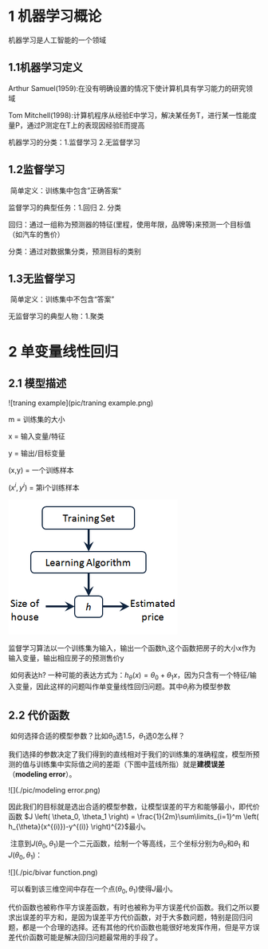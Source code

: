 # 1 机器学习概论

机器学习是人工智能的一个领域

## 1.1机器学习定义

Arthur Samuel(1959):在没有明确设置的情况下使计算机具有学习能力的研究领域

Tom Mitchell(1998):计算机程序从经验E中学习，解决某任务T，进行某一性能度量P，通过P测定在T上的表现因经验E而提高

机器学习的分类：1.监督学习 	2.无监督学习

## 1.2监督学习

​	简单定义：训练集中包含”正确答案“

监督学习的典型任务：1.回归 2. 分类

回归：通过一组称为预测器的特征(里程，使用年限，品牌等)来预测一个目标值（如汽车的售价）

分类：通过对数据集分类，预测目标的类别

## 1.3无监督学习

​	简单定义：训练集中不包含“答案”

无监督学习的典型人物：1.聚类

# 2 单变量线性回归

## 2.1 模型描述

![traning example](pic/traning example.png)

m = 训练集的大小

x = 输入变量/特征

y = 输出/目标变量

(x,y) = 一个训练样本

($x^i,y^i$) = 第i个训练样本

![hypothesis](pic/hypothesis.png)

​	监督学习算法以一个训练集为输入，输出一个函数h,这个函数把房子的大小x作为输入变量，输出相应房子的预测售价y

​	如何表达h? 一种可能的表达方式为：$h_\theta \left( x \right)=\theta_{0} + \theta_{1}x$，因为只含有一个特征/输入变量，因此这样的问题叫作单变量线性回归问题。其中$\theta_{i}$称为模型参数

## 2.2 代价函数

​	如何选择合适的模型参数？比如$\theta_{0}$选1.5，$\theta_{1}$选0怎么样？

​	我们选择的参数决定了我们得到的直线相对于我们的训练集的准确程度，模型所预测的值与训练集中实际值之间的差距（下图中蓝线所指）就是**建模误差**（**modeling error**）。

![](./pic/modeling error.png)

​	因此我们的目标就是选出合适的模型参数，让模型误差的平方和能够最小，即代价函数 $J \left( \theta_0, \theta_1 \right) = \frac{1}{2m}\sum\limits_{i=1}^m \left( h_{\theta}(x^{(i)})-y^{(i)} \right)^{2}$最小。

​	注意到$J\left( \theta_0, \theta_1 \right)$是一个二元函数，绘制一个等高线，三个坐标分别为$\theta_{0}$和$\theta_{1}$ 和$J(\theta_{0}, \theta_{1})$：

![](./pic/bivar function.png)

​	可以看到该三维空间中存在一个点$\left( \theta_0, \theta_1 \right)$使得$J$最小。

​	代价函数也被称作平方误差函数，有时也被称为平方误差代价函数。我们之所以要求出误差的平方和，是因为误差平方代价函数，对于大多数问题，特别是回归问题，都是一个合理的选择。还有其他的代价函数也能很好地发挥作用，但是平方误差代价函数可能是解决回归问题最常用的手段了。

​	

